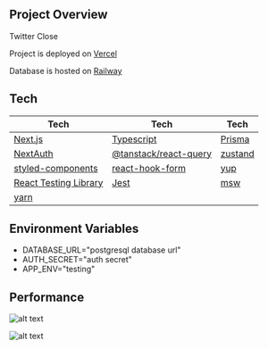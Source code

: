 ## Project Overview

Twitter Close

Project is deployed on [Vercel](https://vercel.com)

Database is hosted on [Railway](https://railway.app)

## Tech

| Tech                                                                                   | Tech                                                                                                                        | Tech                                          |
| -------------------------------------------------------------------------------------- | --------------------------------------------------------------------------------------------------------------------------- | --------------------------------------------- |
| [Next.js](https://nextjs.org)                                                          | [Typescript](https://www.typescriptlang.org/)                                                                               | [Prisma](https://www.prisma.io)               |
| [NextAuth](https://next-auth.js.org)                                                   | [@tanstack/react-query](https://tanstack.com/query/latest/?from=reactQueryV3&original=https://react-query-v3.tanstack.com/) | [zustand](https://github.com/pmndrs/zustand) |
| [styled-components](https://styled-components.com/)                                    | [react-hook-form](https://react-hook-form.com)                                                                              | [yup](https://github.com/jquense/yup)         |
| [React Testing Library](https://testing-library.com/docs/react-testing-library/intro/) | [Jest](https://jestjs.io)                                                                                                   | [msw](https://github.com/mswjs/msw)           |
| [yarn](https://yarnpkg.com)                                                            |

## Environment Variables

- DATABASE_URL="postgresql database url"
- AUTH_SECRET="auth secret"
- APP_ENV="testing"

## Performance

![alt text](https://i.imgur.com/1xQaD06.png)

![alt text](https://i.imgur.com/FYPMvkT.png)
